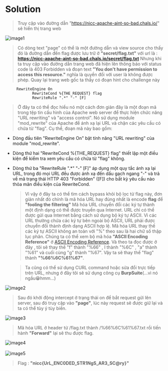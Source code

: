 # Solution

> Truy cập vào đường dẫn "https://nicc-apache-aint-so-bad.chals.io/" sẽ hiển thị trang web

![image1](https://live.staticflickr.com/65535/52748689072_49ab00deb7_c.jpg)

> Có dòng text "page" có thể là một đường dẫn và view source cho thấy đó là đường dẫn đến flag được lưu trữ ở **"secret/flag.txt"** với url là : **https://nicc-apache-aint-so-bad.chals.io/secret/flag.txt**
> Nhưng khi ta truy cập vào đường dẫn trang web đã hiện lên thông báo với status code là 403 Forbidden và đoạn text **"You don't have permission to access this resource."** nghĩa là quyền đối với user là không được phép.
> Quay lại trang web gốc ta thấy có đoạn hint cho challenge này

```
     RewriteEngine On
            RewriteCond %{THE_REQUEST} flag
            RewriteRule ".*" "-" [F]
```

> Ở đây ta có thể đọc hiểu nó một cách đơn giản đây là một đoạn mã trong tệp tin cấu hình của Apache web server để thực hiện chức năng "URL rewriting" và "access control". Nó sử dụng module "mod_rewrite" của Apache để ánh xạ lại URL và chặn các yêu cầu có chứa từ "flag".
> Cụ thể, đoạn mã này bao gồm:

- Dòng đầu tiên "RewriteEngine On" bật tính năng "URL rewriting" của module "mod_rewrite".
- Dòng thứ hai "RewriteCond %{THE_REQUEST} flag" thiết lập một điều kiện để kiểm tra xem yêu cầu có chứa từ "flag" không.
- Dòng thứ ba "RewriteRule ".\*" "-" [F]" áp dụng một quy tắc ánh xạ lại URL, trong đó mọi URL đều được ánh xạ đến dấu gạch ngang "-" và trả về mã trạng thái HTTP 403 "Forbidden" ([F]) cho bất kỳ yêu cầu nào thỏa mãn điều kiện của RewriteCond.

  > Vì vậy ở đây ta có thể tìm cách bypass khỏi bộ lọc từ flag này, đơn giản nhất đó chính là mã hóa URL hay đúng nhất là encode **flag** để **"fooling the filtering"**
  > Mã hóa URL chuyển đổi các ký tự thành một định dạng có thể được truyền qua Internet. URL chỉ có thể được gửi qua Internet bằng cách sử dụng bộ ký tự ASCII. Vì các URL thường chứa các ký tự bên ngoài bộ ASCII, URL phải được chuyển đổi thành định dạng ASCII hợp lệ. Mã hóa URL thay thế các ký tự ASCII không an toàn với "%" theo sau là hai chữ số thập lục phân.
  > Chúng ta có thể xem bộ mã hóa **"ASCII Encoding Reference"** ở [ASCII Encoding Reference](https://www.w3schools.com/tags/ref_urlencode.ASP). Và theo ta đọc được ở đây , tôi sẽ thay thế "f" thành "%66" , l thành "%6C" , "a" thành "%61" và cuối cùng "g" thành "%67". Vậy ta sẽ thay thế "flag" thành **"%66%6C%61%67"**.

  > Ta cũng có thể sử dụng CURL command hoặc sửa đổi trực tiếp trên URL, nhưng ở đây tôi sẽ sử dụng công cụ **BurpSuite**(...vì nó ngầu😁hmm...)

![image2](https://live.staticflickr.com/65535/52749679640_3cd90cb06e_c.jpg)

> Sau đó khởi động intercept ở trạng thái on để bắt request gửi lên server, sau đó truy cập vào **"page"**, lúc này request sẽ được giữ lại và ta có thể tùy ý tùy biến.

![image3](https://live.staticflickr.com/65535/52749275406_fed9733bff.jpg)

> Mã hóa URL ở header từ /flag.txt thành /%66%6C%61%67.txt rồi tiến hành **"Forward"** lại sẽ thu được flag.

![image4](https://live.staticflickr.com/65535/52749784628_21a3522e44.jpg)\
<br>
![image5](https://live.staticflickr.com/65535/52749535249_ef02a13666_c.jpg)

> Flag : **"nicc{UrL_ENC0DED_STR1NgS_AR3_SC@ry}"**
